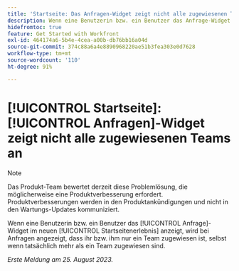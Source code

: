 ```yaml
---
title: 'Startseite: Das Anfragen-Widget zeigt nicht alle zugewiesenen Teams an'
description: Wenn eine Benutzerin bzw. ein Benutzer das Anfrage-Widget im neuen Startseitenerlebnis anzeigt, wird bei Anfragen angezeigt, dass ihr bzw. ihm nur ein Team zugewiesen ist, selbst wenn tatsächlich mehr als ein Team zugewiesen sind.
hidefromtoc: true
feature: Get Started with Workfront
exl-id: 464174a6-5b4e-4cea-a00b-db76bb16a04d
source-git-commit: 374c88a6a4e8890968220ae51b3fea303e0d7628
workflow-type: tm+mt
source-wordcount: '110'
ht-degree: 91%

---
```


# [!UICONTROL Startseite]: [!UICONTROL Anfragen]-Widget zeigt nicht alle zugewiesenen Teams an

>[!NOTE]
>
>Das Produkt-Team bewertet derzeit diese Problemlösung, die möglicherweise eine Produktverbesserung erfordert. Produktverbesserungen werden in den Produktankündigungen und nicht in den Wartungs-Updates kommuniziert.

Wenn eine Benutzerin bzw. ein Benutzer das [!UICONTROL Anfrage]-Widget im neuen [!UICONTROL Startseitenerlebnis] anzeigt, wird bei Anfragen angezeigt, dass ihr bzw. ihm nur ein Team zugewiesen ist, selbst wenn tatsächlich mehr als ein Team zugewiesen sind.

_Erste Meldung am 25. August 2023._

